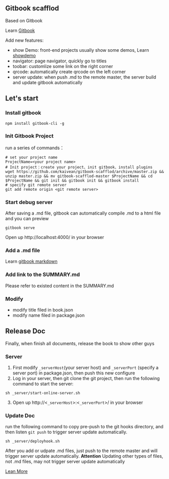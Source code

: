 ## Gitbook scafflod
Based on Gitbook

Learn [Gitbook](http://toolchain.gitbook.com/pages.html)

Add new features:
* show Demo: front-end projects usually show some demos, Learn [showdemo](https://www.npmjs.com/package/gitbook-plugin-demoshow)
* navigator: page navigator, quickly go to titles
* toobar: customlize some link on the right corner
* qrcode: automatically create qrcode on the left corner
* server update: when push .md to the remote master, the server build and update gitbook automatically

## Let's start

### Install gitbook

    npm install gitbook-cli -g

### Init Gitbook Project
run a series of commands：

    # set your project name
    ProjectName=<your project name>
    # Init project：create your project、init gitbook、install plugins
    wget https://github.com/kaivean/gitbook-scafflod/archive/master.zip && unzip master.zip && mv gitbook-scafflod-master $ProjectName && cd $ProjectName && git init && gitbook init && gitbook install
    # specify git remote server
    git add remote origin <git remote server>

### Start debug server
After saving a .md file, gitbook can automatically compile .md to a html file and you can preview

    gitbook serve

Open up http://localhost:4000/ in your browser

### Add a .md file
Learn [gitbook markdown](http://toolchain.gitbook.com/syntax/markdown.html)

### Add link to the SUMMARY.md
Please refer to existed content in the SUMMARY.md

### Modify
* modify title filed in book.json
* modify name filed in package.json

## Release Doc
Finally, when finish all documents, release the book to show other guys

### Server
1. First modify `_serverHost`(your server host) and `_serverPort` (specify a server port) in package.json,  then push this new configure
2. Log in your server, then git clone the git project, then run the following command to start the server:
```
sh _server/start-online-server.sh
```
3. Open up http://<`_serverHost`>:<`_serverPort`>/ in your browser

### Update Doc
run the following command to copy pre-push to the git hooks directory, and then listen `git push` to trigger server update automatically.
```
sh _server/deployhook.sh
```
After you add or udpate .md files, just push to the remote master and will trigger server update automatically.
**Attention** Updating other types of files, not .md files, may not trigger server update automatically

[Lean More](./myproject/basic.md)
